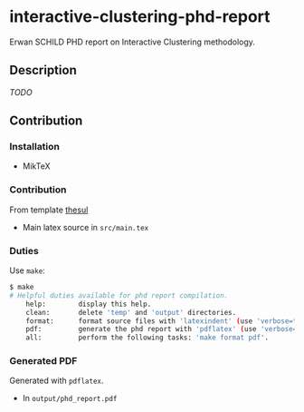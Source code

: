 # interactive-clustering-phd-report
Erwan SCHILD PHD report on Interactive Clustering methodology.

## Description

_TODO_

## Contribution

### Installation

- MikTeX

### Contribution

From template [thesul](https://members.loria.fr/DRoegel/TeX/TUL.html)
- Main latex source in `src/main.tex`


### Duties

Use `make`:

```bash
$ make
# Helpful duties available for phd report compilation.
    help:        display this help.
    clean:       delete 'temp' and 'output' directories.
    format:      format source files with 'latexindent' (use 'verbose=true' to see details).
    pdf:         generate the phd report with 'pdflatex' (use 'verbose=true' to see details).
    all:         perform the following tasks: 'make format pdf'.
```

### Generated PDF

Generated with `pdflatex`.
- In `output/phd_report.pdf`